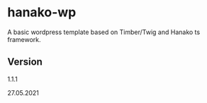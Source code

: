 # hanako-wp
A basic wordpress template based on Timber/Twig and Hanako ts framework.

## Version
1.1.1

27.05.2021
